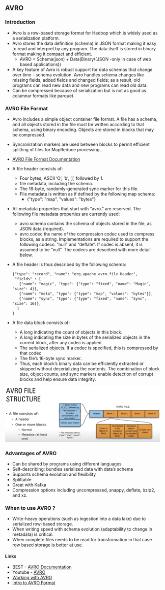 <h2> AVRO </h2>

<h3> Introduction </h3>

* Avro is a row-based storage format for Hadoop which is widely used as a serialization platform. 
* Avro stores the data definition (schema) in JSON format making it easy to read and interpret by any program. The data itself is stored in binary format making it compact and efficient. 
  * AVRO = Schema(json) + Data(Binary/(JSON -only in case of web based applications))
* A key feature of Avro is robust support for data schemas that change over time - schema evolution. Avro handles schema changes like missing fields, added fields and changed fields; as a result, old programs can read new data and new programs can read old data.
* Can be compressed because of serialization but is not as good as columnar formats like parquet.

<h3> AVRO File Format </h3>

* Avro includes a simple object container file format. A file has a schema, and all objects stored in the file must be written according to that schema, using binary encoding. Objects are stored in blocks that may be compressed. 
* Syncronization markers are used between blocks to permit efficient splitting of files for MapReduce processing.
* [AVRO File Format Documentation](https://avro.apache.org/docs/1.11.1/specification/#object-container-files)

* A file header consists of:

  * Four bytes, ASCII ‘O’, ‘b’, ‘j’, followed by 1.
  * file metadata, including the schema.
  * The 16-byte, randomly-generated sync marker for this file.
  * File metadata is written as if defined by the following map schema:
    * {"type": "map", "values": "bytes"}


* All metadata properties that start with “avro.” are reserved. The following file metadata properties are currently used:
  * avro.schema contains the schema of objects stored in the file, as JSON data (required).
  * avro.codec the name of the compression codec used to compress blocks, as a string. Implementations are required to support the following codecs: “null” and “deflate”. If codec is absent, it is assumed to be “null”. The codecs are described with more detail below.

* A file header is thus described by the following schema:

  ```
  {"type": "record", "name": "org.apache.avro.file.Header",
   "fields" : [
     {"name": "magic", "type": {"type": "fixed", "name": "Magic", "size": 4}},
     {"name": "meta", "type": {"type": "map", "values": "bytes"}},
     {"name": "sync", "type": {"type": "fixed", "name": "Sync", "size": 16}},
    ]
  }
  ```
  
* A file data block consists of:

  * A long indicating the count of objects in this block.
  * A long indicating the size in bytes of the serialized objects in the current block, after any codec is applied
  * The serialized objects. If a codec is specified, this is compressed by that codec.
  * The file’s 16-byte sync marker.
  * Thus, each block’s binary data can be efficiently extracted or skipped without deserializing the contents. The combination of block size, object counts, and sync markers enable detection of corrupt blocks and help ensure data integrity.

![AVRO File Format](../../Images/AVRO_File_Format.png)


<h3> Advantages of AVRO </h3>

* Can be shared by programs using different languages
* Self-describing; bundles serialized data with data’s schema
* Supports schema evolution and flexibility
* Splittable
* Great with Kafka
* Compression options including uncompressed, snappy, deflate, bzip2, and xz. 




<h3> When to use AVRO ? </h3>

* Write-heavy operations (such as ingestion into a data lake) due to serialized row-based storage. 
* When writing speed with schema evolution (adaptability to change in metadata) is critical.
* When complete files needs to be read for transformation in that case row based storage is better at use.





<h4> Links </h4>

* BEST - [AVRO Documentation](https://avro.apache.org/docs/1.11.1/specification/#data-serialization-and-deserialization)
* Youtube - [AVRO](https://www.youtube.com/watch?v=k_4GM5EDNI8)
* [Working with AVRO](https://dzone.com/articles/new-article)
* [Intro to AVRO Format](https://sqream.com/blog/a-detailed-introduction-to-the-avro-data-format/)

